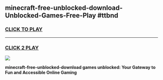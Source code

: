 
## minecraft-free-unblocked-download-Unblocked-Games-Free-Play #ttbnd
<h3>
<a href="https://us.freeplayer.one?title=minecraft-free-unblocked-download&ref=9M">CLICK TO PLAY</a></h3>
<hr>

<h3>
<a href="https://us.freeplayer.one?title=minecraft-free-unblocked-download&ref=9M">CLICK 2 PLAY</a>
  
</h3>

<a href="https://us.freeplayer.one?title=minecraft-free-unblocked-download&ref=9M"><img src="https://clearcache.store/games.png"></a>


**minecraft-free-unblocked-download games unblocked: Your Gateway to Fun and Accessible Online Gaming**
